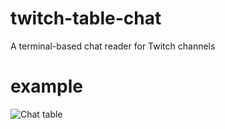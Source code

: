 # twitch-table-chat
A terminal-based chat reader for Twitch channels

# example
![Chat table](https://i.imgur.com/1CU9gGW.png)
